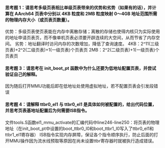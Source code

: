 #### 思考题 1：请思考多级页表相比单级页表带来的优势和劣势（如果有的话），并计算在 AArch64 页表中分别以 4KB 粒度和 2MB 粒度映射 0～4GB 地址范围所需的物理内存大小（或页表页数量）。
优势：多级页表使页表能在内存中离散存储；离散的存储也使得内核只为实际使用的地址申请页表页，而不像单机页表必须要开辟连续的大空间，从而节省了内存空间。
劣势：地址翻译时访问内存的次数增加，降低了查询速度。
4KB：2^11(三级页表)+2^2(二级页表)+1(一级页表)个页表页
2MB：2^2(二级页表)+1(一级页表)个页表页

#### 思考题 3：请思考在 init_boot_pt 函数中为什么还要为低地址配置页表，并尝试验证自己的解释。
因为随后打开MMU功能后即在低地址处使用虚拟地址，若不配置页表会引发段错误

#### 思考题 4：请解释 ttbr0_el1 与 ttbr0_el1 是具体如何被配置的，给出代码位置，并思考页表基地址配置后为何需要ISB指令。
文件tools.S函数el1_mmu_activate的汇编代码中line246-line250：将页表的物理地址（在init_boot_pt中设置的boot_ttbr0_l0和boot_ttbr1_l0写入了ttbr0_el1和ttbr1_el1寄存器）
ISB指令实现内存屏障，保证各个指令顺序执行，防止后面的打开MMU操作因为流水线预取等原因在尚未设置ttbr寄存器时就被执行造成错误。